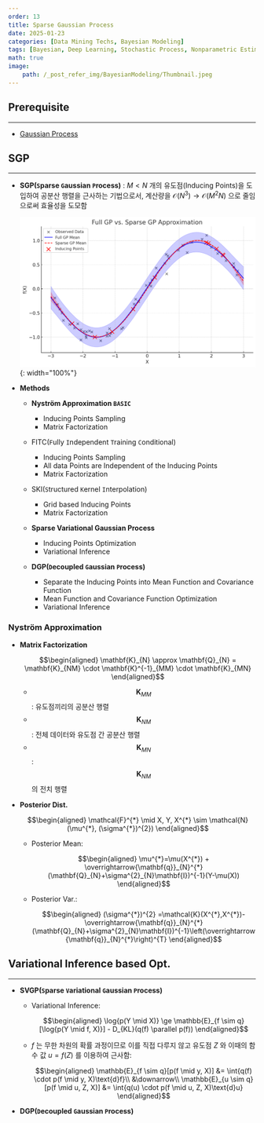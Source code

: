 ```yaml
---
order: 13
title: Sparse Gaussian Process
date: 2025-01-23
categories: [Data Mining Techs, Bayesian Modeling]
tags: [Bayesian, Deep Learning, Stochastic Process, Nonparametric Estimation, Gaussian Process, Variational Inference]
math: true
image:
    path: /_post_refer_img/BayesianModeling/Thumbnail.jpeg
---
```


## Prerequisite
-----

- [Gaussian Process](https://jayarnim.github.io/posts/GP/)

## SGP
-----

- **SGP(`S`parse `G`aussian `P`rocess)** : $M < N$ 개의 유도점(Inducing Points)을 도입하여 공분산 행렬을 근사하는 기법으로서, 계산량을 $\mathcal{O}(N^{3}) \to \mathcal{O}(M^{2}N)$ 으로 줄임으로써 효율성을 도모함

    ![01](/_post_refer_img/BayesianModeling/13-01.png){: width="100%"}

- **Methods**
    - **Nyström Approximation `BASIC`**
        - Inducing Points Sampling
        - Matrix Factorization

    - FITC(`F`ully `I`ndependent `T`raining `C`onditional)
        - Inducing Points Sampling
        - All data Points are Independent of the Inducing Points
        - Matrix Factorization

    - SKI(`S`tructured `K`ernel `I`nterpolation)
        - Grid based Inducing Points
        - Matrix Factorization

    - **Sparse Variational Gaussian Process**
        - Inducing Points Optimization
        - Variational Inference

    - **DGP(`D`ecoupled `G`aussian `P`rocess)**
        - Separate the Inducing Points into Mean Function and Covariance Function
        - Mean Function and Covariance Function Optimization
        - Variational Inference

### Nyström Approximation

- **Matrix Factorization**

    $$\begin{aligned}
    \mathbf{K}_{N} \approx \mathbf{Q}_{N} = \mathbf{K}_{NM} \cdot \mathbf{K}^{-1}_{MM} \cdot \mathbf{K}_{MN}
    \end{aligned}$$

    - $$\mathbf{K}_{MM}$$ : 유도점끼리의 공분산 행렬
    - $$\mathbf{K}_{NM}$$ : 전체 데이터와 유도점 간 공분산 행렬
    - $$\mathbf{K}_{MN}$$ : $$\mathbf{K}_{NM}$$ 의 전치 행렬

- **Posterior Dist.**

    $$\begin{aligned}
    \mathcal{F}^{*} \mid X, Y, X^{*} \sim \mathcal{N}(\mu^{*}, (\sigma^{*})^{2})
    \end{aligned}$$

    - Posterior Mean:

        $$\begin{aligned}
        \mu^{*}=\mu(X^{*}) + \overrightarrow{\mathbf{q}}_{N}^{*}(\mathbf{Q}_{N}+\sigma^{2}_{N}\mathbf{I})^{-1}(Y-\mu(X))
        \end{aligned}$$

    - Posterior Var.:

        $$\begin{aligned}
        (\sigma^{*})^{2}
        =\mathcal{K}(X^{*},X^{*})-\overrightarrow{\mathbf{q}}_{N}^{*}(\mathbf{Q}_{N}+\sigma^{2}_{N}\mathbf{I})^{-1}\left(\overrightarrow{\mathbf{q}}_{N}^{*}\right)^{T}
        \end{aligned}$$

## Variational Inference based Opt.
-----

- **SVGP(`S`parse `V`ariational `G`aussian `P`rocess)**

    - Variational Inference:

        $$\begin{aligned}
        \log{p(Y \mid X)} \ge \mathbb{E}_{f \sim q}[\log{p(Y \mid f, X)}] - D_{KL}(q(f) \parallel p(f))
        \end{aligned}$$

    - $f$ 는 무한 차원의 확률 과정이므로 이를 직접 다루지 않고 유도점 $Z$ 와 이때의 함수 값 $u=f(Z)$ 를 이용하여 근사함:

        $$\begin{aligned}
        \mathbb{E}_{f \sim q}[p(f \mid y, X)]
        &= \int{q(f) \cdot p(f \mid y, X)\text{d}f}\\
        &\downarrow\\
        \mathbb{E}_{u \sim q}[p(f \mid u, Z, X)]
        &= \int{q(u) \cdot p(f \mid u, Z, X)\text{d}u}
        \end{aligned}$$

- **DGP(`D`ecoupled `G`aussian `P`rocess)**